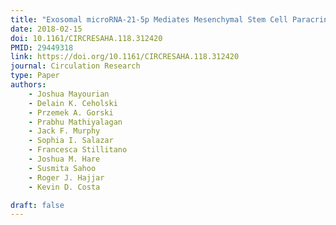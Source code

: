 ```yaml
---
title: "Exosomal microRNA-21-5p Mediates Mesenchymal Stem Cell Paracrine Effects on Human Cardiac Tissue Contractility"
date: 2018-02-15
doi: 10.1161/CIRCRESAHA.118.312420
PMID: 29449318
link: https://doi.org/10.1161/CIRCRESAHA.118.312420
journal: Circulation Research
type: Paper
authors: 
    - Joshua Mayourian
    - Delain K. Ceholski
    - Przemek A. Gorski
    - Prabhu Mathiyalagan
    - Jack F. Murphy
    - Sophia I. Salazar
    - Francesca Stillitano
    - Joshua M. Hare
    - Susmita Sahoo
    - Roger J. Hajjar
    - Kevin D. Costa

draft: false
---
```



